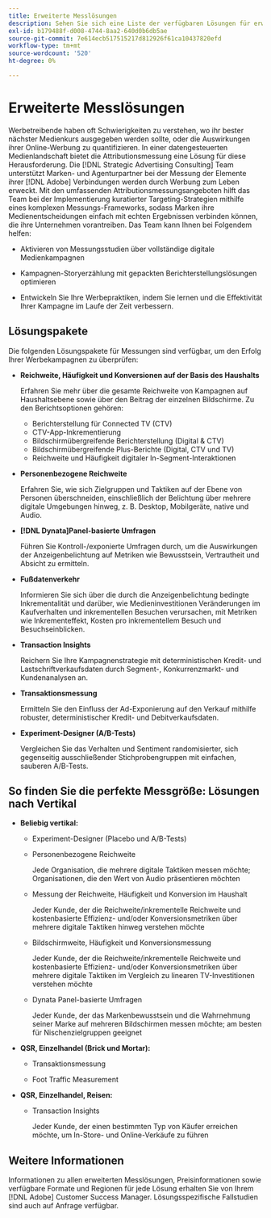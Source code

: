 ```yaml
---
title: Erweiterte Messlösungen
description: Sehen Sie sich eine Liste der verfügbaren Lösungen für erweiterte Messungen an.
exl-id: b179488f-d008-4744-8aa2-640d0b6db5ae
source-git-commit: 7e614ecb517515217d812926f61ca10437820efd
workflow-type: tm+mt
source-wordcount: '520'
ht-degree: 0%

---
```


# Erweiterte Messlösungen

Werbetreibende haben oft Schwierigkeiten zu verstehen, wo ihr bester nächster Medienkurs ausgegeben werden sollte, oder die Auswirkungen ihrer Online-Werbung zu quantifizieren. In einer datengesteuerten Medienlandschaft bietet die Attributionsmessung eine Lösung für diese Herausforderung. Die [!DNL Strategic Advertising Consulting] Team unterstützt Marken- und Agenturpartner bei der Messung der Elemente ihrer [!DNL Adobe] Verbindungen werden durch Werbung zum Leben erweckt. Mit den umfassenden Attributionsmessungsangeboten hilft das Team bei der Implementierung kuratierter Targeting-Strategien mithilfe eines komplexen Messungs-Frameworks, sodass Marken ihre Medienentscheidungen einfach mit echten Ergebnissen verbinden können, die ihre Unternehmen vorantreiben. Das Team kann Ihnen bei Folgendem helfen:

* Aktivieren von Messungsstudien über vollständige digitale Medienkampagnen

* Kampagnen-Storyerzählung mit gepackten Berichterstellungslösungen optimieren

* Entwickeln Sie Ihre Werbepraktiken, indem Sie lernen und die Effektivität Ihrer Kampagne im Laufe der Zeit verbessern.

## Lösungspakete

Die folgenden Lösungspakete für Messungen sind verfügbar, um den Erfolg Ihrer Werbekampagnen zu überprüfen:

* **Reichweite, Häufigkeit und Konversionen auf der Basis des Haushalts**

   Erfahren Sie mehr über die gesamte Reichweite von Kampagnen auf Haushaltsebene sowie über den Beitrag der einzelnen Bildschirme. Zu den Berichtsoptionen gehören:

   * Berichterstellung für Connected TV (CTV)
   * CTV-App-Inkrementierung
   * Bildschirmübergreifende Berichterstellung (Digital &amp; CTV)
   * Bildschirmübergreifende Plus-Berichte (Digital, CTV und TV)
   * Reichweite und Häufigkeit digitaler In-Segment-Interaktionen

* **Personenbezogene Reichweite**

   Erfahren Sie, wie sich Zielgruppen und Taktiken auf der Ebene von Personen überschneiden, einschließlich der Belichtung über mehrere digitale Umgebungen hinweg, z. B. Desktop, Mobilgeräte, native und Audio.

* **[!DNL Dynata]Panel-basierte Umfragen**

   Führen Sie Kontroll-/exponierte Umfragen durch, um die Auswirkungen der Anzeigenbelichtung auf Metriken wie Bewusstsein, Vertrautheit und Absicht zu ermitteln.

* **Fußdatenverkehr**

   Informieren Sie sich über die durch die Anzeigenbelichtung bedingte Inkrementalität und darüber, wie Medieninvestitionen Veränderungen im Kaufverhalten und inkrementellen Besuchen verursachen, mit Metriken wie Inkrementeffekt, Kosten pro inkrementellem Besuch und Besuchseinblicken.

* **Transaction Insights**

   Reichern Sie Ihre Kampagnenstrategie mit deterministischen Kredit- und Lastschriftverkaufsdaten durch Segment-, Konkurrenzmarkt- und Kundenanalysen an.

* **Transaktionsmessung**

   Ermitteln Sie den Einfluss der Ad-Exponierung auf den Verkauf mithilfe robuster, deterministischer Kredit- und Debitverkaufsdaten.

* **Experiment-Designer (A/B-Tests)**

   Vergleichen Sie das Verhalten und Sentiment randomisierter, sich gegenseitig ausschließender Stichprobengruppen mit einfachen, sauberen A/B-Tests.

## So finden Sie die perfekte Messgröße: Lösungen nach Vertikal

* **Beliebig vertikal:**

   * Experiment-Designer (Placebo und A/B-Tests)

   * Personenbezogene Reichweite

      Jede Organisation, die mehrere digitale Taktiken messen möchte; Organisationen, die den Wert von Audio präsentieren möchten

   * Messung der Reichweite, Häufigkeit und Konversion im Haushalt

      Jeder Kunde, der die Reichweite/inkrementelle Reichweite und kostenbasierte Effizienz- und/oder Konversionsmetriken über mehrere digitale Taktiken hinweg verstehen möchte

   * Bildschirmweite, Häufigkeit und Konversionsmessung

      Jeder Kunde, der die Reichweite/inkrementelle Reichweite und kostenbasierte Effizienz- und/oder Konversionsmetriken über mehrere digitale Taktiken im Vergleich zu linearen TV-Investitionen verstehen möchte

   * Dynata Panel-basierte Umfragen

      Jeder Kunde, der das Markenbewusstsein und die Wahrnehmung seiner Marke auf mehreren Bildschirmen messen möchte; am besten für Nischenzielgruppen geeignet

* **QSR, Einzelhandel (Brick und Mortar):**

   * Transaktionsmessung

   * Foot Traffic Measurement

* **QSR, Einzelhandel, Reisen:**

   * Transaction Insights

      Jeder Kunde, der einen bestimmten Typ von Käufer erreichen möchte, um In-Store- und Online-Verkäufe zu führen

## Weitere Informationen

Informationen zu allen erweiterten Messlösungen, Preisinformationen sowie verfügbare Formate und Regionen für jede Lösung erhalten Sie von Ihrem [!DNL Adobe] Customer Success Manager. Lösungsspezifische Fallstudien sind auch auf Anfrage verfügbar.
